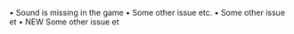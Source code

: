 • Sound is missing in the game
• Some other issue etc.
• Some other issue et
• NEW Some other issue et
